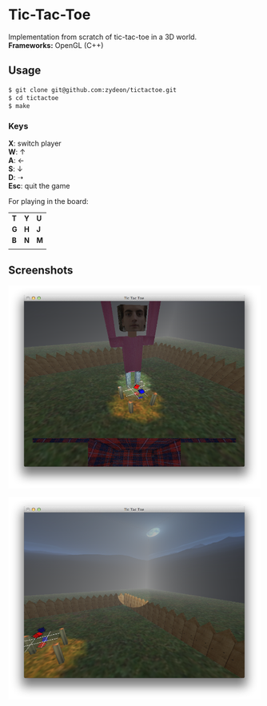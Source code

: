Tic-Tac-Toe
=====================

Implementation from scratch of tic-tac-toe in a 3D world.  
__Frameworks:__ OpenGL (C++)

## Usage
```
$ git clone git@github.com:zydeon/tictactoe.git
$ cd tictactoe
$ make
```

### Keys

__X__: switch player  
__W__: ↑  
__A__: ←  
__S__: ↓  
__D__: ➝  
__Esc__: quit the game

For playing in the board:

|   |   |   |
----|---|----
| __T__ | __Y__ | __U__ |
| __G__ | __H__ | __J__ |
| __B__ | __N__ | __M__ |
|   |   |   |

## Screenshots

![](/screenshots/1.png)

![](/screenshots/2.png)